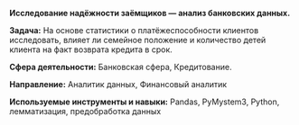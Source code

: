 **Исследование надёжности заёмщиков — анализ банковских данных.**

**Задача:** На основе статистики о платёжеспособности клиентов исследовать, влияет ли семейное положение и количество детей клиента на факт возврата кредита в срок.

**Сфера деятельности:** Банковская сфера, Кредитование.

**Направление:** Аналитик данных, Финансовый аналитик

**Используемые инструменты и навыки:** Pandas, PyMystem3, Python, лемматизация, предобработка данных

